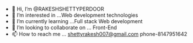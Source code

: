 - 👋 Hi, I’m @RAKESHSHETTYPERDOOR
- 👀 I’m interested in ...Web development technologies
- 🌱 I’m currently learning ...Full stack Web development
- 💞️ I’m looking to collaborate on ... Front-End
- 📫 How to reach me ... shettyrakesh007@gmail.com phone-8147951642

<!---
RAKESHSHETTYPERDOOR/RAKESHSHETTYPERDOOR is a ✨ special ✨ repository because its `README.md` (this file) appears on your GitHub profile.
You can click the Preview link to take a look at your changes.
--->
